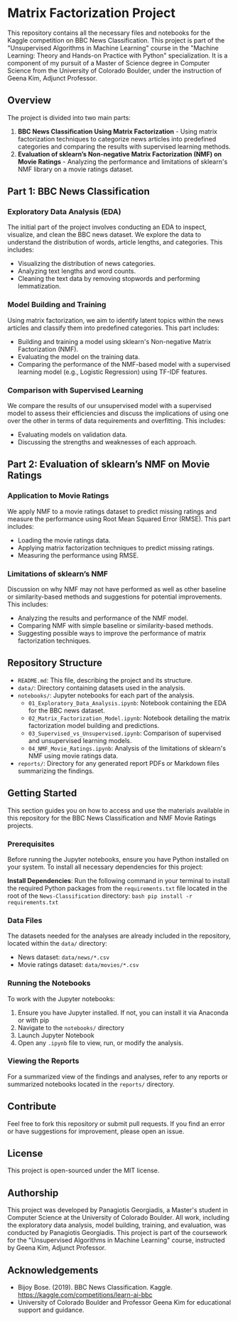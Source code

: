 # Matrix Factorization Project

This repository contains all the necessary files and notebooks for the Kaggle competition on BBC News Classification. This project is part of the "Unsupervised Algorithms in Machine Learning" course in the "Machine Learning: Theory and Hands-on Practice with Python" specialization. It is a component of my pursuit of a Master of Science degree in Computer Science from the University of Colorado Boulder, under the instruction of Geena Kim, Adjunct Professor.

## Overview

The project is divided into two main parts:

1. **BBC News Classification Using Matrix Factorization** - Using matrix factorization techniques to categorize news articles into predefined categories and comparing the results with supervised learning methods.
2. **Evaluation of sklearn’s Non-negative Matrix Factorization (NMF) on Movie Ratings** - Analyzing the performance and limitations of sklearn's NMF library on a movie ratings dataset.

## Part 1: BBC News Classification

### Exploratory Data Analysis (EDA)
The initial part of the project involves conducting an EDA to inspect, visualize, and clean the BBC news dataset. We explore the data to understand the distribution of words, article lengths, and categories. This includes:
- Visualizing the distribution of news categories.
- Analyzing text lengths and word counts.
- Cleaning the text data by removing stopwords and performing lemmatization.

### Model Building and Training
Using matrix factorization, we aim to identify latent topics within the news articles and classify them into predefined categories. This part includes:
- Building and training a model using sklearn's Non-negative Matrix Factorization (NMF).
- Evaluating the model on the training data.
- Comparing the performance of the NMF-based model with a supervised learning model (e.g., Logistic Regression) using TF-IDF features.

### Comparison with Supervised Learning
We compare the results of our unsupervised model with a supervised model to assess their efficiencies and discuss the implications of using one over the other in terms of data requirements and overfitting. This includes:
- Evaluating models on validation data.
- Discussing the strengths and weaknesses of each approach.

## Part 2: Evaluation of sklearn’s NMF on Movie Ratings

### Application to Movie Ratings
We apply NMF to a movie ratings dataset to predict missing ratings and measure the performance using Root Mean Squared Error (RMSE). This part includes:
- Loading the movie ratings data.
- Applying matrix factorization techniques to predict missing ratings.
- Measuring the performance using RMSE.

### Limitations of sklearn’s NMF
Discussion on why NMF may not have performed as well as other baseline or similarity-based methods and suggestions for potential improvements. This includes:
- Analyzing the results and performance of the NMF model.
- Comparing NMF with simple baseline or similarity-based methods.
- Suggesting possible ways to improve the performance of matrix factorization techniques.

## Repository Structure

- `README.md`: This file, describing the project and its structure.
- `data/`: Directory containing datasets used in the analysis.
- `notebooks/`: Jupyter notebooks for each part of the analysis.
  - `01_Exploratory_Data_Analysis.ipynb`: Notebook containing the EDA for the BBC news dataset.
  - `02_Matrix_Factorization_Model.ipynb`: Notebook detailing the matrix factorization model building and predictions.
  - `03_Supervised_vs_Unsupervised.ipynb`: Comparison of supervised and unsupervised learning models.
  - `04_NMF_Movie_Ratings.ipynb`: Analysis of the limitations of sklearn's NMF using movie ratings data.
- `reports/`: Directory for any generated report PDFs or Markdown files summarizing the findings.

## Getting Started

This section guides you on how to access and use the materials available in this repository for the BBC News Classification and NMF Movie Ratings projects.

### Prerequisites

Before running the Jupyter notebooks, ensure you have Python installed on your system. To install all necessary dependencies for this project:

**Install Dependencies**: Run the following command in your terminal to install the required Python packages from the `requirements.txt` file located in the root of the `News-Classification` directory:
    ```bash
    pip install -r requirements.txt
    ```

### Data Files

The datasets needed for the analyses are already included in the repository, located within the `data/` directory:
- News dataset: `data/news/*.csv`
- Movie ratings dataset: `data/movies/*.csv`

### Running the Notebooks

To work with the Jupyter notebooks:
1. Ensure you have Jupyter installed. If not, you can install it via Anaconda or with pip
2. Navigate to the `notebooks/` directory
3. Launch Jupyter Notebook
4. Open any `.ipynb` file to view, run, or modify the analysis.

### Viewing the Reports

For a summarized view of the findings and analyses, refer to any reports or summarized notebooks located in the `reports/` directory.

## Contribute

Feel free to fork this repository or submit pull requests. If you find an error or have suggestions for improvement, please open an issue.

## License

This project is open-sourced under the MIT license.

## Authorship

This project was developed by Panagiotis Georgiadis, a Master's student in Computer Science at the University of Colorado Boulder. All work, including the exploratory data analysis, model building, training, and evaluation, was conducted by Panagiotis Georgiadis. This project is part of the coursework for the "Unsupervised Algorithms in Machine Learning" course, instructed by Geena Kim, Adjunct Professor.

## Acknowledgements

- Bijoy Bose. (2019). BBC News Classification. Kaggle. https://kaggle.com/competitions/learn-ai-bbc
- University of Colorado Boulder and Professor Geena Kim for educational support and guidance.
